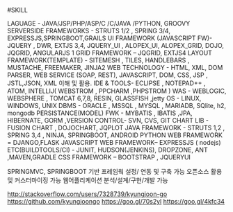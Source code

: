 
#SKILL

LAGUAGE - JAVA/JSP/PHP/ASP/C  /C/JAVA /PYTHON, GROOVY
SERVERSIDE FRAMEWORKS - STRUTS 1/2 , SPRING 3/4, EXPRESSJS,SPRINGBOOT,GRAILS
UI FRAMEWORK (JAVASCRIPT FW)-   JQUERY , DWR, EXTJS 3,4, JQUERY_UI , ALOPEX_UI, ALOPEX_GRID, DOJO, JQGRID, ANGULARJS 1
GRID FRAMEWORK – JQGRID, EXTJS4
LAYOUT FRAMEWORK(TEMPLATE) - SITEMESH , TILES, HANDLEBARS , MUSTACHE, FREEMAKER, JINJA2
WEB TECHNOLOGY - HTML, XML, DOM PARSER,  WEB SERVICE (SOAP, REST), JAVASCRIPT, DOM, CSS, JSP , JSTL,JSON, XML  이해 및 활용.
IDE & TOOLS-   ECLIPSE , NOTEPAD++ , ATOM, INTELLIJ( WEBSTROM , PPCHARM ,PHPSTROM )
WAS - WEBLOGIC, WEBSPHERE , TOMCAT 6,7,8, RESIN, GLASSFISH ,jetty
OS - LINUX, WINDOWS, UNIX
DBMS - ORACLE , MSSQL , MYSQL , MARIADB, SQlite, h2, mongodb
PERSISTANCE(MODEL) FWK - MYBATIS , IBATIS ,JPA, HIBERNATE, GORM
,VERSION CONTROL-  SVN, CVS, GIT
CHART LIB - FUSION CHART , DOJOCHART, JQPLOT
JAVA FRAMEWORK -   STRUTS 1,2 , SPRING 3,4 , NINJA, SPRINGBOOT, ANDROID
PYTHON WEB FRAMEWORK = DJANGO,FLASK
JAVASCRIPT WEB FRAMEWORK– EXPRESSJS ( nodejs)
ETC(BUILDTOOLS/CI) - JUNIT, HUDSON(JENKINS), DROPZONE, ANT ,MAVEN,GRADLE
CSS FRAMEWORK – BOOTSTRAP , JQUERYUI

SPRINGMVC, SPRINGBOOT 기반 프레임웍 설정/ 연동 및 구축 가능
오픈소스 활용 및 커스터마이징 가능
웹어플리케이션 분석/설계/구현/개발 가능

http://stackoverflow.com/users/7328739/kyungjoon-go
https://github.com/kyungjoongo
https://goo.gl/70s2yl
https://goo.gl/4kfc34
